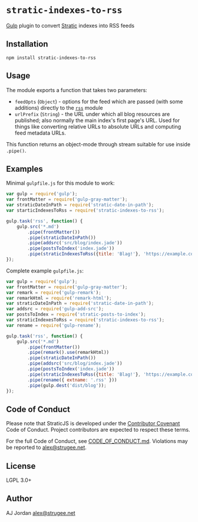 # `stratic-indexes-to-rss`

[Gulp][1] plugin to convert [Stratic][2] indexes into RSS feeds

## Installation

    npm install stratic-indexes-to-rss

## Usage

The module exports a function that takes two parameters:

* `feedOpts` (`Object`) - options for the feed which are passed (with some additions) directly to the [`rss`][3] module
* `urlPrefix` (`String`) - the URL under which all blog resources are published; also normally the main index's first page's URL. Used for things like converting relative URLs to absolute URLs and computing feed metadata URLs.

This function returns an object-mode through stream suitable for use inside `.pipe()`.

## Examples

Minimal `gulpfile.js` for this module to work:

```js
var gulp = require('gulp');
var frontMatter = require('gulp-gray-matter');
var straticDateInPath = require('stratic-date-in-path');
var starticIndexesToRss = require('stratic-indexes-to-rss');

gulp.task('rss', function() {
    gulp.src('*.md')
        .pipe(frontMatter())
        .pipe(straticDateInPath())
        .pipe(addsrc('src/blog/index.jade'))
        .pipe(postsToIndex('index.jade'))
        .pipe(straticIndexesToRss({title: 'Blag!'}, 'https://example.com/blog/'));
});
```

Complete example `gulpfile.js`:

```js
var gulp = require('gulp');
var frontMatter = require('gulp-gray-matter');
var remark = require('gulp-remark');
var remarkHtml = require('remark-html');
var straticDateInPath = require('stratic-date-in-path');
var addsrc = require('gulp-add-src');
var postsToIndex = require('stratic-posts-to-index');
var straticIndexesToRss = require('stratic-indexes-to-rss');
var rename = require('gulp-rename');

gulp.task('rss', function() {
    gulp.src('*.md')
        .pipe(frontMatter())
        .pipe(remark().use(remarkHtml))
        .pipe(straticDateInPath())
        .pipe(addsrc('src/blog/index.jade'))
        .pipe(postsToIndex('index.jade'))
        .pipe(straticIndexesToRss({title: 'Blag!'}, 'https://example.com/blog/'));
        .pipe(rename({ extname: '.rss' }))
        .pipe(gulp.dest('dist/blog'));
});
```

## Code of Conduct

Please note that StraticJS is developed under the [Contributor Covenant][4] Code of Conduct. Project contributors are expected to respect these terms.

For the full Code of Conduct, see [CODE_OF_CONDUCT.md][5]. Violations may be reported to <alex@strugee.net>.

## License

LGPL 3.0+

## Author

AJ Jordan <alex@strugee.net>

 [1]: http://gulpjs.com/
 [2]: https://github.com/strugee/generator-stratic
 [3]: https://npmjs.com/package/rss
 [4]: http://contributor-covenant.org/
 [5]: https://github.com/straticjs/stratic-indexes-to-rss/blob/master/CODE_OF_CONDUCT.md
